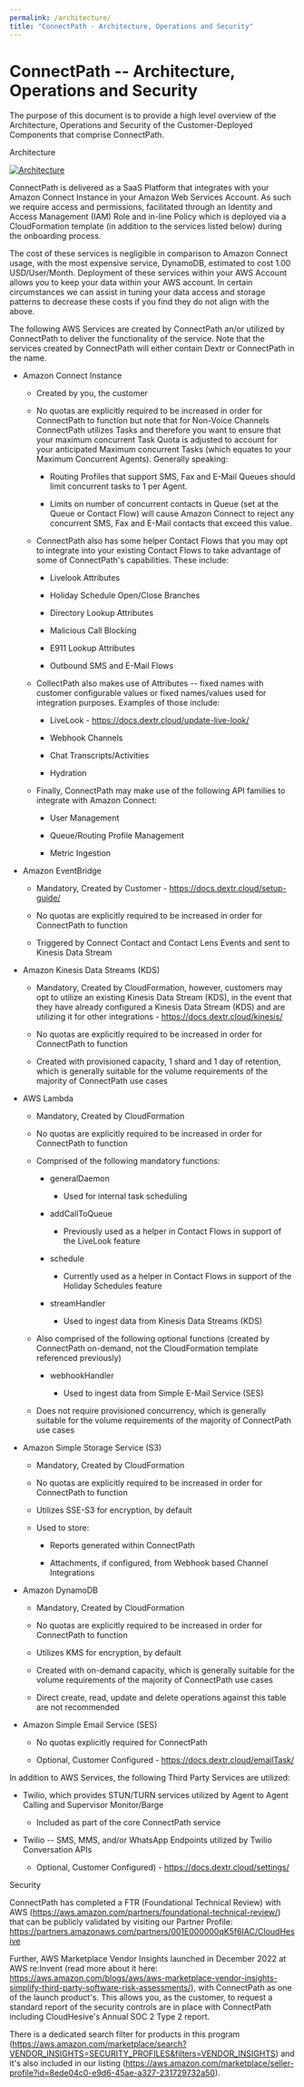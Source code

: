 ```yaml
---
permalink: /architecture/
title: "ConnectPath - Architecture, Operations and Security"
---
```


# ConnectPath -- Architecture, Operations and Security

The purpose of this document is to provide a high level overview of the
Architecture, Operations and Security of the Customer-Deployed
Components that comprise ConnectPath.

Architecture

[![Architecture](/architecture/media/image1.png)](/architecture/media/image1.png)

ConnectPath is delivered as a SaaS Platform that integrates with your
Amazon Connect Instance in your Amazon Web Services Account. As such we
require access and permissions, facilitated through an Identity and
Access Management (IAM) Role and in-line Policy which is deployed via a
CloudFormation template (in addition to the services listed below)
during the onboarding process.

The cost of these services is negligible in comparison to Amazon Connect
usage, with the most expensive service, DynamoDB, estimated to cost 1.00
USD/User/Month. Deployment of these services within your AWS Account
allows you to keep your data within your AWS account. In certain
circumstances we can assist in tuning your data access and storage
patterns to decrease these costs if you find they do not align with the
above.

The following AWS Services are created by ConnectPath an/or utilized by
ConnectPath to deliver the functionality of the service. Note that the
services created by ConnectPath will either contain Dextr or ConnectPath
in the name.

-   Amazon Connect Instance

    -   Created by you, the customer

    -   No quotas are explicitly required to be increased in order for
        ConnectPath to function but note that for Non-Voice Channels
        ConnectPath utilizes Tasks and therefore you want to ensure that
        your maximum concurrent Task Quota is adjusted to account for
        your anticipated Maximum concurrent Tasks (which equates to your
        Maximum Concurrent Agents). Generally speaking:

        -   Routing Profiles that support SMS, Fax and E-Mail Queues
            should limit concurrent tasks to 1 per Agent.

        -   Limits on number of concurrent contacts in Queue (set at the
            Queue or Contact Flow) will cause Amazon Connect to reject
            any concurrent SMS, Fax and E-Mail contacts that exceed this
            value.

    -   ConnectPath also has some helper Contact Flows that you may opt
        to integrate into your existing Contact Flows to take advantage
        of some of ConnectPath's capabilities. These include:

        -   Livelook Attributes

        -   Holiday Schedule Open/Close Branches

        -   Directory Lookup Attributes

        -   Malicious Call Blocking

        -   E911 Lookup Attributes

        -   Outbound SMS and E-Mail Flows

    -   CollectPath also makes use of Attributes -- fixed names with
        customer configurable values or fixed names/values used for
        integration purposes. Examples of those include:

        -   LiveLook - <https://docs.dextr.cloud/update-live-look/>

        -   Webhook Channels

        -   Chat Transcripts/Activities

        -   Hydration

    -   Finally, ConnectPath may make use of the following API families
        to integrate with Amazon Connect:

        -   User Management

        -   Queue/Routing Profile Management

        -   Metric Ingestion

-   Amazon EventBridge

    -   Mandatory, Created by Customer -
        <https://docs.dextr.cloud/setup-guide/>

    -   No quotas are explicitly required to be increased in order for
        ConnectPath to function

    -   Triggered by Connect Contact and Contact Lens Events and sent to
        Kinesis Data Stream

-   Amazon Kinesis Data Streams (KDS)

    -   Mandatory, Created by CloudFormation, however, customers may opt
        to utilize an existing Kinesis Data Stream (KDS), in the event
        that they have already configured a Kinesis Data Stream (KDS)
        and are utilizing it for other integrations -
        <https://docs.dextr.cloud/kinesis/>

    -   No quotas are explicitly required to be increased in order for
        ConnectPath to function

    -   Created with provisioned capacity, 1 shard and 1 day of
        retention, which is generally suitable for the volume
        requirements of the majority of ConnectPath use cases

-   AWS Lambda

    -   Mandatory, Created by CloudFormation

    -   No quotas are explicitly required to be increased in order for
        ConnectPath to function

    -   Comprised of the following mandatory functions:

        -   generalDaemon

            -   Used for internal task scheduling

        -   addCallToQueue

            -   Previously used as a helper in Contact Flows in support
                of the LiveLook feature

        -   schedule

            -   Currently used as a helper in Contact Flows in support
                of the Holiday Schedules feature

        -   streamHandler

            -   Used to ingest data from Kinesis Data Streams (KDS)

    -   Also comprised of the following optional functions (created by
        ConnectPath on-demand, not the CloudFormation template
        referenced previously)

        -   webhookHandler

            -   Used to ingest data from Simple E-Mail Service (SES)

    -   Does not require provisioned concurrency, which is generally
        suitable for the volume requirements of the majority of
        ConnectPath use cases

-   Amazon Simple Storage Service (S3)

    -   Mandatory, Created by CloudFormation

    -   No quotas are explicitly required to be increased in order for
        ConnectPath to function

    -   Utilizes SSE-S3 for encryption, by default

    -   Used to store:

        -   Reports generated within ConnectPath

        -   Attachments, if configured, from Webhook based Channel
            Integrations

-   Amazon DynamoDB

    -   Mandatory, Created by CloudFormation

    -   No quotas are explicitly required to be increased in order for
        ConnectPath to function

    -   Utilizes KMS for encryption, by default

    -   Created with on-demand capacity, which is generally suitable for
        the volume requirements of the majority of ConnectPath use cases

    -   Direct create, read, update and delete operations against this
        table are not recommended

-   Amazon Simple Email Service (SES)

    -   No quotas explicitly required for ConnectPath

    -   Optional, Customer Configured -
        <https://docs.dextr.cloud/emailTask/>

In addition to AWS Services, the following Third Party Services are
utilized:

-   Twilio, which provides STUN/TURN services utilized by Agent to Agent
    Calling and Supervisor Monitor/Barge

    -   Included as part of the core ConnectPath service

-   Twilio -- SMS, MMS, and/or WhatsApp Endpoints utilized by Twilio
    Conversation APIs

    -   Optional, Customer Configured) -
        <https://docs.dextr.cloud/settings/>

Security

ConnectPath has completed a FTR (Foundational Technical Review) with AWS
(<https://aws.amazon.com/partners/foundational-technical-review/>) that
can be publicly validated by visiting our Partner Profile:
<https://partners.amazonaws.com/partners/001E000000qK5f6IAC/CloudHesive>

Further, AWS Marketplace Vendor Insights launched in December 2022 at
AWS re:Invent (read more about it here:
<https://aws.amazon.com/blogs/aws/aws-marketplace-vendor-insights-simplify-third-party-software-risk-assessments/>),
with ConnectPath as one of the launch product's. This allows you, as the
customer, to request a standard report of the security controls are in
place with ConnectPath including CloudHesive's Annual SOC 2 Type 2
report.

There is a dedicated search filter for products in this program
(<https://aws.amazon.com/marketplace/search?VENDOR_INSIGHTS=SECURITY_PROFILES&filters=VENDOR_INSIGHTS>)
and it's also included in our listing
(<https://aws.amazon.com/marketplace/seller-profile?id=8ede04c0-e9d6-45ae-a327-231729732a50>).
